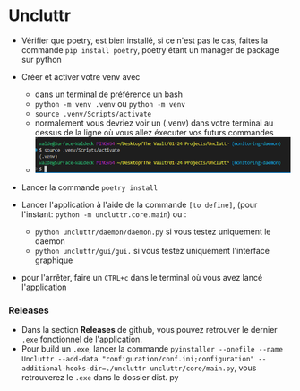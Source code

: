 # Uncluttr

- Vérifier que poetry, est bien installé, si ce n'est pas le cas, faites la commande ```pip install poetry```, poetry étant un manager de package sur python

- Créer et activer votre venv avec
    - dans un terminal de préférence un bash
    - ```python -m venv .venv``` ou ```python -m venv```
    - ```source .venv/Scripts/activate```
    - normalement vous devriez voir un (.venv) dans votre terminal au dessus de la ligne où vous allez éxecuter vos futurs commandes 
    - ![alt text](assets/readme/image.png)

- Lancer la commande ```poetry install```
- Lancer l'application à l'aide de la commande ```[to define]```, (pour l'instant: ```python -m uncluttr.core.main```)  ou :
    - ```python uncluttr/daemon/daemon.py``` si vous testez uniquement le daemon
    - ```python uncluttr/gui/gui.``` si vous testez uniquement l'interface graphique
- pour l'arrêter, faire un ```CTRL+c``` dans le terminal où vous avez lancé l'application

### Releases

- Dans la section **Releases** de github, vous pouvez retrouver le dernier ```.exe``` fonctionnel de l'application.
- Pour build un ```.exe```, lancer la commande ```pyinstaller --onefile --name Uncluttr --add-data "configuration/conf.ini;configuration" --additional-hooks-dir=./uncluttr uncluttr/core/main.py```, vous retrouverez le ```.exe``` dans le dossier dist.
py